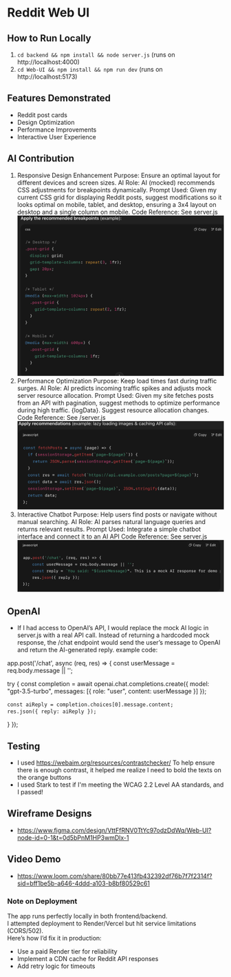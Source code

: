# Reddit Web UI

## How to Run Locally
1. `cd backend && npm install && node server.js` (runs on http://localhost:4000)
2. `cd Web-UI && npm install && npm run dev` (runs on http://localhost:5173)

## Features Demonstrated
- Reddit post cards
- Design Optimization
- Performance Improvements
- Interactive User Experience

## AI Contribution
1. Responsive Design Enhancement
Purpose: Ensure an optimal layout for different devices and screen sizes.
AI Role: AI (mocked) recommends CSS adjustments for breakpoints dynamically.
Prompt Used:
Given my current CSS grid for displaying Reddit posts, suggest modifications so it looks optimal on mobile, tablet, and desktop, ensuring a 3x4 layout on desktop and a single column on mobile.
Code Reference: See server.js
![responsive design](image.png)
2. Performance Optimization
Purpose: Keep load times fast during traffic surges.
AI Role: AI predicts incoming traffic spikes and adjusts mock server resource allocation.
Prompt Used:
Given my site fetches posts from an API with pagination, suggest methods to optimize performance during high traffic.
{logData}. Suggest resource allocation changes.
Code Reference: See /server.js
![performance](image-1.png)
3. Interactive Chatbot
Purpose: Help users find posts or navigate without manual searching.
AI Role: AI parses natural language queries and returns relevant results.
Prompt Used:
Integrate a simple chatbot interface and connect it to an AI API
Code Reference: See server.js
![chat](image-2.png)

## OpenAI
- If I had access to OpenAI’s API, I would replace the mock AI logic in server.js with a real API call.
Instead of returning a hardcoded mock response, the /chat endpoint would send the user’s message to OpenAI and return the AI-generated reply.
example code:

app.post('/chat', async (req, res) => {
  const userMessage = req.body.message || '';

  try {
    const completion = await openai.chat.completions.create({
      model: "gpt-3.5-turbo",
      messages: [{ role: "user", content: userMessage }]
    });

    const aiReply = completion.choices[0].message.content;
    res.json({ reply: aiReply });
  } 
});


## Testing
- I used https://webaim.org/resources/contrastchecker/
To help ensure there is enough contrast, it helped me realize I need to bold the texts on the orange buttons
- I used Stark to test if I'm meeting the WCAG 2.2 Level AA standards, and I passed!

## Wireframe Designs
- https://www.figma.com/design/VttFfRNV0TtYc97odzDdWq/Web-UI?node-id=0-1&t=0d5bPnM1HP3wmDlx-1

## Video Demo
- https://www.loom.com/share/80bb77e413fb432392df76b7f7f2314f?sid=bff1be5b-a646-4ddd-a103-b8bf80529c61

### Note on Deployment  
The app runs perfectly locally in both frontend/backend.  
I attempted deployment to Render/Vercel but hit service limitations (CORS/502).  
Here’s how I’d fix it in production:  
- Use a paid Render tier for reliability  
- Implement a CDN cache for Reddit API responses  
- Add retry logic for timeouts   